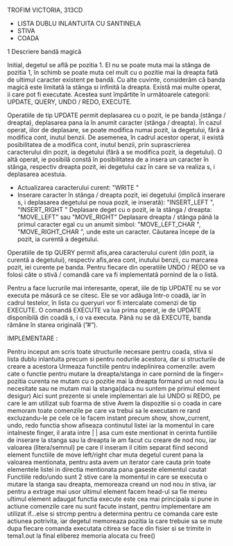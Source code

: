 TROFIM VICTORIA, 313CD

- LISTA DUBLU INLANTUITA CU SANTINELA
- STIVA
- COADA

1 Descriere bandă magică

  Initial, degetul se află pe pozitia 1. El nu se poate muta mai la stânga de pozitia 1, în
schimb se poate muta cel mult cu o pozitie mai la dreapta fată de ultimul caracter existent
pe bandă. Cu alte cuvinte, considerăm că banda magică este limitată la stânga si infinită la
dreapta.
  Există mai multe operat, ii care pot fi executate. Acestea sunt împărtite în
următoarele categorii: UPDATE, QUERY, UNDO / REDO, EXECUTE. 

Operatiile de tip UPDATE permit deplasarea cu o pozit, ie pe banda (stânga / dreapta), deplasarea pana la în anumit caracter (stânga / dreapta). În cazul operat, iilor de deplasare, se
poate modifica numai pozit, ia degetului, fără a modifica cont, inutul benzii. De asemenea, în
cadrul acestor operat, ii există posibilitatea de a modifica cont, inutul benzii, prin suprascrierea
caracterului din pozit, ia degetului (fără a se modifica pozit, ia degetului). O altă operat, ie posibilă
constă în posibilitatea de a insera un caracter în stânga, respectiv dreapta pozit, iei degetului
caz în care se va realiza s, i deplasarea acestuia.

- Actualizarea caracterului curent: "WRITE <C>"
- Inserare caracter în stânga / dreapta pozit, iei degetului (implică inserare s, i deplasarea
degetului pe noua pozit, ie inserată): "INSERT_LEFT <C>", "INSERT_RIGHT <C>"
  Deplasare deget cu o pozit, ie la stânga / dreapta: "MOVE_LEFT" sau "MOVE_RIGHT"
  Deplasare dreapta / stânga până la primul caracter egal cu un anumit simbol: "MOVE_LEFT_CHAR
<C>", "MOVE_RIGHT_CHAR <C>", unde <C> este un caracter. Căutarea începe de la pozit, ia
curentă a degetului.

Operatiile de tip QUERY permit afis,area caracterului curent (din pozit, ia curentă a degetului),
respectiv afis,area cont, inutului benzii, cu marcarea pozit, iei curente pe banda.
 Pentru fiecare din operatiile UNDO / REDO se va folosi câte o stivă / comandă care va fi
implementată pornind de la o listă.
  
  Pentru a face lucrurile mai interesante, operat, iile de tip UPDATE nu se vor executa pe
măsură ce se citesc. Ele se vor adăuga într-o coadă, iar în cadrul testelor, în lista cu queryuri vor fi intercalate comenzi de tip EXECUTE. O comandă EXECUTE va lua prima operat, ie de
UPDATE disponibilă din coadă s, i o va executa. Până nu se dă EXECUTE, banda rămâne în
starea originală (”#”).
  
IMPLEMENTARE :

Pentru inceput am scris toate structurile necesare pentru coada, stiva si lista dublu inlantuita precum si pentru nodurile acestora, dar si structurile de creare a acestora
Urmeaza functiile pentru indeplinirea comenzile: avem cate o functie pentru mutare la dreapta/stanga in care pornind de la finger= pozitia curenta ne mutam cu o pozitie mai la dreapta formand un nod nou la necesitate
sau ne mutam mai la stanga(daca nu suntem pe primul element desigur)
Aici sunt prezente si unele implementari ale lui UNDO si REDO, pe care le am utilizat sub foarma de stive
Avem la dispozitie si o coada in care memoram toate comenzile pe care va trebui sa le executam re rand excluzandu-le pe cele ce le facem instant precum show, show_current, undo, redo
functia show afiseaza continutul listei iar la momentul in care intalneste finger, il arata intre | | asa cum este mentionat in cerinta
funtiile de inserare la stanga sau la dreapta le am facut cu creare de nod nou, iar valoarea (litera/semnul) pe care il inseram il citim separat fiind second element
functiile de move left/right char muta degetul curent pana la valoarea <C> mentionata, pentru asta avem un iterator care cauta prin toate elementele listei in directia mentionata pana gaseste elementul cautat
Functiile redo/undo sunt 2 stive care la momentul in care se executa o mutare la stanga sau dreapta, memoreaza creand un nod nou in stiva, iar pentru a extrage mai usor ultimul element facem head-ul sa fie mereu ultimul element adaugat
functia execute este cea mai principala si pune in actiune comenzile care nu sunt facute instant, pentru implementare am utilizat if...else si strcmp pentru a determina pentru ce comanda care este actiunea potrivita, iar degetul memoreaza pozitia la care trebuie sa se mute dupa fiecare comanda executata
citirea se face din fisier si se trimite in tema1.out
la final eliberez memoria alocata cu free()
